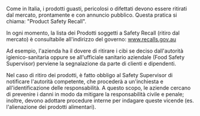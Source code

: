 Come in Italia, i prodotti guasti, pericolosi o difettati devono essere ritirati dal mercato, prontamente e con annuncio pubblico.
Questa pratica si chiama: "Product Safety Recall".

In ogni momento, la lista dei Prodotti soggetti a Safety Recall (ritiro dal mercato) è consultabile all'indirizzo del governo:
www.recalls.gov.au

Ad esempio, l'azienda ha il dovere di ritirare i cibi se deciso dall'autorità igienico-sanitaria oppure se all'ufficiale sanitario aziendale (Food Safety Supervisor) perviene la segnalazione da parte di clienti e dipendenti.

Nel caso di ritiro dei prodotti, è fatto obbligo al Safety Supervisor di notificare l'autorità competente, che procederà a un'inchiesta e all'identificazione delle responsabilità.
A questo scopo, le aziende cercano di prevenire i danni in modo da mitigare la responsabilità civile e penale; inoltre, devono adottare procedure interne per indagare queste vicende (es. l'alienazione dei prodotti alimentari).
